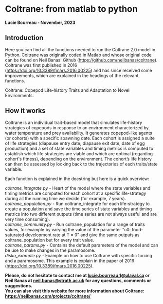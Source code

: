 # Coltrane: from matlab to python
**Lucie Bourreau - November, 2023**

## Introduction

Here you can find all the functions needed to run the Coltrane 2.0 model in Python. Coltrane was originally coded in Matlab and whose original code can be found on Neil Banas' Github (https://github.com/neilbanas/coltrane). Coltrane was first published in 2016 (https://doi.org/10.3389/fmars.2016.00225) and has since received some improvements, which are explained in the headings of the relevant functions.   

Coltrane: Copepod Life-history Traits and Adaptation to Novel Environments.    

## How it works

Coltrane is an individual trait-based model that simulates life-history strategies of copepods in response to an environment characterized by water temperature and prey availability. It generates copepod-like agents (or cohorts) with a specific spawning date. Each cohort is assigned a suite of life strategies (diapause entry date, diapause exit date, date of egg production) and a set of state variables and timing metrics is computed to establish which life strategies are viable and which are optimal (regarding cohort's fitness), depending on the environment. The cohort’s life history can then be assessed by looking back to the trajectories of each traits/state variable.    

Each function is explained in the docstring but here is a quick overview:

*coltrane_integrate.py* - Heart of the model where the state variables and timing metrics are computed for each cohort at a specific life-strategy during all the running time we decide (for example, 7 years).    
*coltrane_population.py* - Run coltrane_integrate for each life-strategy to create a population and save the time series of state variables and timing metrics into two different outputs (time series are not always useful and are very time consuming).    
*coltrane_community.py* - Run coltrane_population for a range of traits values, for example by varying the value of the parameter "u0: food-saturated development rate at T = 0" and give the same outputs as coltrane_population but for every trait value.   
*coltrane_params.py* - Contains the default parameters of the model and can be use to make changes in the paramosome.   
*disko_example.py* - Example on how to use Coltrane with specific forcing and a paramosome. This example is explain in the paper of 2016 (https://doi.org/10.3389/fmars.2016.00225).   

**Please, do not hesitate to contact me at lucie.bourreau.1@ulaval.ca or Neil Banas at neil.banas@strath.ac.uk for any questions, comments or suggestions.**    
**You can also visit this website for more information about Coltrane: https://neilbanas.com/projects/coltrane/**

